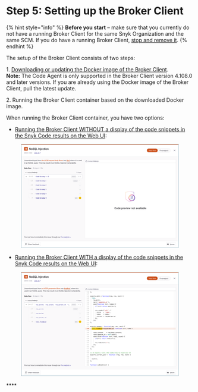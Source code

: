 # Step 5: Setting up the Broker Client

{% hint style="info" %}
**Before you start** – make sure that you currently do not have a running Broker Client for the same Snyk Organization and the same SCM. If you do have a running Broker Client, [stop and remove it](https://app.gitbook.com/o/-M4tdxG8qotLgGZnLpFR/s/Xtgu2HdNoafUskHqoeDW/).
{% endhint %}

The setup of the Broker Client consists of two steps:

1\.  [Downloading or updating the Docker image of the Broker Client](https://docs.snyk.io/features/snyk-broker/snyk-broker-code-agent/setting-up-the-code-agent-broker-client-deployment/step-5-setting-up-the-broker-client/step-5.1-downloading-or-updating-the-snyk-broker-client-docker-image).\
**Note:** The Code Agent is only supported in the Broker Client version 4.108.0 and later versions. If you are already using the Docker image of the Broker Client, pull the latest update.

2\.  Running the Broker Client container based on the downloaded Docker image.

When running the Broker Client container, you have two options:

* [Running the Broker Client WITHOUT a display of the code snippets in the Snyk Code results on the Web UI](https://docs.snyk.io/features/snyk-broker/snyk-broker-code-agent/setting-up-the-code-agent-broker-client-deployment/step-5-setting-up-the-broker-client/step-5.2a-running-the-broker-client-without-the-code-snippet-display):&#x20;

<figure><img src="../../../../../.gitbook/assets/Broker - Results - without code snippets (1) (1) (1) (1) (1) (1) (1) (1) (1) (1) (1) (1) (1) (3).png" alt=""><figcaption></figcaption></figure>

* [Running the Broker Client WITH a display of the code snippets in the Snyk Code results on the Web UI](https://docs.snyk.io/features/snyk-broker/snyk-broker-code-agent/setting-up-the-code-agent-broker-client-deployment/step-5-setting-up-the-broker-client/step-5.2b-running-the-broker-client-with-the-code-snippets-display):&#x20;

<figure><img src="../../../../../.gitbook/assets/Broker - Results - with code snippets (1) (1) (1) (1) (1) (1) (1) (1) (1) (1) (1) (1) (3).png" alt=""><figcaption></figcaption></figure>

&#x20;****&#x20;

